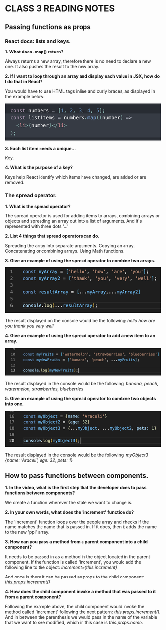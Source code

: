 # CLASS 3 READING NOTES

## Passing functions as props 

### React docs: lists and keys.


**1. What does .map() return?**

Always returns a new array, therefore there is no need to declare a new one. It also pushes the result to the new array.


**2. If I want to loop through an array and display each value in JSX, how do I do that in React?**

You would have to use HTML tags inline and curly braces, as displayed in the example below:

![React-JSX](images/React%20-%20map-jsx-example.png)


**3. Each list item needs a unique...**

Key.


**4. What is the purpose of a key?**

Keys help React identify which items have changed, are added or are removed.



### The spread operator.


**1. What is the spread operator?**

The spread operator is used for adding items to arrays, combining arrays or objects and spreading an array out into a list of arguments. And it's represented with three dots '...'


**2. List 4 things that spread operators can do.**

Spreading the array into separate arguments.
Copying an array.
Concatenating or combining arrays.
Using Math functions.


**3. Give an example of using the spread operator to combine two arrays.**

![Spread operator concatenation](images/spread-concatenation.png)

The result displayed on the console would be the following: *hello how are you thank you very well*


**4. Give an example of using the spread operator to add a new item to an array.**

![Spread operator addition](images/spread-adding.png)

The result displayed in the console would be the following: *banana, peach, watermelon, strawberries, blueberries*


**5. Give an example of using the spread operator to combine two objects into one.**

![Spread operator combining objects](images/spread-combining-objects.png)

The result displayed in the console would be the following: *myObject3 {name: 'Araceli', age: 32, pets: 1}*



## How to pass functions between components.


 **1. In the video, what is the first step that the developer does to pass functions between components?**

We create a function wherever the state we want to change is.


 **2. In your own words, what does the 'increment' function do?**

The 'increment' function loops over the people array and checks if the name matches the name that is passed in. If it does, then it adds the name to the new 'ppl' array.

 **3. How can you pass a method from a parent component into a child component?**

It needs to be passed in as a method in the object located in the parent component. If the function is called 'increment', you would add the following line to the object: *increment={this.increment}*

And once is there it can be passed as props to the child component: *this.props.increment()*

**4. How does the child component invoke a method that was passed to it from a parent component?**

Following the example above, the child component would invoke the method called 'increment' following the next pattern: *this.props.increment().* And in between the parenthesis we would pass in the name of the variable that we want to see modified, which in this case is *this.props.name*.